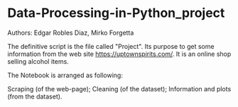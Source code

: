 # Data-Processing-in-Python_project

Authors: Edgar Robles Diaz, Mirko Forgetta

The definitive script is the file called "Project". Its purpose to get some information from the web site https://uptownspirits.com/. It is an online shop selling alcohol items.

The Notebook is arranged as following:

Scraping (of the web-page);
Cleaning (of the dataset);
Information and plots (from the dataset).
